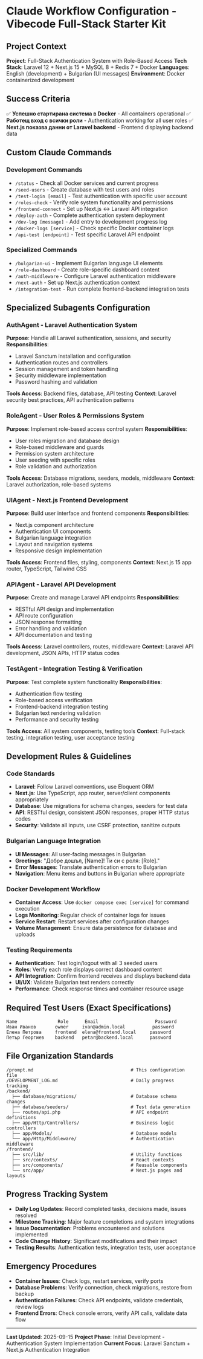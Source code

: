 # Claude Workflow Configuration - Vibecode Full-Stack Starter Kit

## Project Context
**Project**: Full-Stack Authentication System with Role-Based Access
**Tech Stack**: Laravel 12 + Next.js 15 + MySQL 8 + Redis 7 + Docker
**Languages**: English (development) + Bulgarian (UI messages)
**Environment**: Docker containerized development

## Success Criteria
✅ **Успешно стартирана система в Docker** - All containers operational
✅ **Работещ вход с всички роли** - Authentication working for all user roles
✅ **Next.js показва данни от Laravel backend** - Frontend displaying backend data

## Custom Claude Commands

### Development Commands
- `/status` - Check all Docker services and current progress
- `/seed-users` - Create database with test users and roles
- `/test-login [email]` - Test authentication with specific user account
- `/roles-check` - Verify role system functionality and permissions
- `/frontend-connect` - Set up Next.js ↔ Laravel API integration
- `/deploy-auth` - Complete authentication system deployment
- `/dev-log [message]` - Add entry to development progress log
- `/docker-logs [service]` - Check specific Docker container logs
- `/api-test [endpoint]` - Test specific Laravel API endpoint

### Specialized Commands
- `/bulgarian-ui` - Implement Bulgarian language UI elements
- `/role-dashboard` - Create role-specific dashboard content
- `/auth-middleware` - Configure Laravel authentication middleware
- `/next-auth` - Set up Next.js authentication context
- `/integration-test` - Run complete frontend-backend integration tests

## Specialized Subagents Configuration

### AuthAgent - Laravel Authentication System
**Purpose**: Handle all Laravel authentication, sessions, and security
**Responsibilities**:
- Laravel Sanctum installation and configuration
- Authentication routes and controllers
- Session management and token handling
- Security middleware implementation
- Password hashing and validation

**Tools Access**: Backend files, database, API testing
**Context**: Laravel security best practices, API authentication patterns

### RoleAgent - User Roles & Permissions System
**Purpose**: Implement role-based access control system
**Responsibilities**:
- User roles migration and database design
- Role-based middleware and guards
- Permission system architecture
- User seeding with specific roles
- Role validation and authorization

**Tools Access**: Database migrations, seeders, models, middleware
**Context**: Laravel authorization, role-based systems

### UIAgent - Next.js Frontend Development
**Purpose**: Build user interface and frontend components
**Responsibilities**:
- Next.js component architecture
- Authentication UI components
- Bulgarian language integration
- Layout and navigation systems
- Responsive design implementation

**Tools Access**: Frontend files, styling, components
**Context**: Next.js 15 app router, TypeScript, Tailwind CSS

### APIAgent - Laravel API Development
**Purpose**: Create and manage Laravel API endpoints
**Responsibilities**:
- RESTful API design and implementation
- API route configuration
- JSON response formatting
- Error handling and validation
- API documentation and testing

**Tools Access**: Laravel controllers, routes, middleware
**Context**: Laravel API development, JSON APIs, HTTP status codes

### TestAgent - Integration Testing & Verification
**Purpose**: Test complete system functionality
**Responsibilities**:
- Authentication flow testing
- Role-based access verification
- Frontend-backend integration testing
- Bulgarian text rendering validation
- Performance and security testing

**Tools Access**: All system components, testing tools
**Context**: Full-stack testing, integration testing, user acceptance testing

## Development Rules & Guidelines

### Code Standards
- **Laravel**: Follow Laravel conventions, use Eloquent ORM
- **Next.js**: Use TypeScript, app router, server/client components appropriately
- **Database**: Use migrations for schema changes, seeders for test data
- **API**: RESTful design, consistent JSON responses, proper HTTP status codes
- **Security**: Validate all inputs, use CSRF protection, sanitize outputs

### Bulgarian Language Integration
- **UI Messages**: All user-facing messages in Bulgarian
- **Greetings**: "Добре дошъл, [Name]! Ти си с роля: [Role]."
- **Error Messages**: Translate authentication errors to Bulgarian
- **Navigation**: Menu items and buttons in Bulgarian where appropriate

### Docker Development Workflow
- **Container Access**: Use `docker compose exec [service]` for command execution
- **Logs Monitoring**: Regular check of container logs for issues
- **Service Restart**: Restart services after configuration changes
- **Volume Management**: Ensure data persistence for database and uploads

### Testing Requirements
- **Authentication**: Test login/logout with all 3 seeded users
- **Roles**: Verify each role displays correct dashboard content
- **API Integration**: Confirm frontend receives and displays backend data
- **UI/UX**: Validate Bulgarian text renders correctly
- **Performance**: Check response times and container resource usage

## Required Test Users (Exact Specifications)
```
Name               Role      Email                     Password
Иван Иванов       owner     ivan@admin.local          password
Елена Петрова     frontend  elena@frontend.local     password
Петър Георгиев    backend   petar@backend.local      password
```

## File Organization Standards
```
/prompt.md                                    # This configuration file
/DEVELOPMENT_LOG.md                           # Daily progress tracking
/backend/
  ├── database/migrations/                    # Database schema changes
  ├── database/seeders/                       # Test data generation
  ├── routes/api.php                          # API endpoint definitions
  ├── app/Http/Controllers/                   # Business logic controllers
  ├── app/Models/                             # Database models
  └── app/Http/Middleware/                    # Authentication middleware
/frontend/
  ├── src/lib/                                # Utility functions
  ├── src/contexts/                           # React contexts
  ├── src/components/                         # Reusable components
  └── src/app/                                # Next.js pages and layouts
```

## Progress Tracking System
- **Daily Log Updates**: Record completed tasks, decisions made, issues resolved
- **Milestone Tracking**: Major feature completions and system integrations
- **Issue Documentation**: Problems encountered and solutions implemented
- **Code Change History**: Significant modifications and their impact
- **Testing Results**: Authentication tests, integration tests, user acceptance

## Emergency Procedures
- **Container Issues**: Check logs, restart services, verify ports
- **Database Problems**: Verify connection, check migrations, restore from backup
- **Authentication Failures**: Check API endpoints, validate credentials, review logs
- **Frontend Errors**: Check console errors, verify API calls, validate data flow

---

**Last Updated**: 2025-09-15
**Project Phase**: Initial Development - Authentication System Implementation
**Current Focus**: Laravel Sanctum + Next.js Authentication Integration